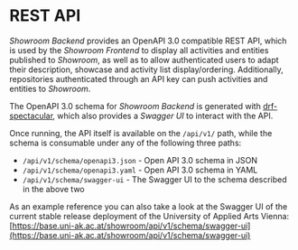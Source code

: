 # REST API

_Showroom Backend_ provides an OpenAPI 3.0 compatible REST API, which is used by the
_Showroom Frontend_ to display all activities and entities published to _Showroom_,
as well as to allow authenticated users to adapt their description, showcase and
activity list display/ordering. Additionally, repositories authenticated through an
API key can push activities and entities to _Showroom_.

The OpenAPI 3.0 schema for _Showroom Backend_ is generated with
[drf-spectacular](https://drf-spectacular.readthedocs.io), which also provides a
_Swagger UI_ to interact with the API.

Once running, the API itself is available on the `/api/v1/` path, while the schema is
consumable under any of the following three paths:

- `/api/v1/schema/openapi3.json` - Open API 3.0 schema in JSON
- `/api/v1/schema/openapi3.yaml` - Open API 3.0 schema in YAML
- `/api/v1/schema/swagger-ui` - The Swagger UI to the schema described in the above two

As an example reference you can also take a look at the Swagger UI of the current stable
release deployment of the University of Applied Arts Vienna:
[https://base.uni-ak.ac.at/showroom/api/v1/schema/swagger-ui](https://base.uni-ak.ac.at/showroom/api/v1/schema/swagger-ui)

